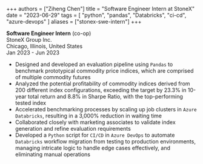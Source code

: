+++
authors = ["Ziheng Chen"]
title = "Software Engineer Intern at StoneX"
date = "2023-06-29"
tags = [
    "python", "pandas", "Databricks", 
    "ci-cd",
    "azure-devops"
]
aliases = ["stonex-swe-intern"]
+++
 
**Software Engineer Intern** (co-op)    
StoneX Group Inc.  
Chicago, Illinois, United States   
Jan 2023 - Jun 2023  
- Designed and developed an evaluation pipeline using `Pandas` to benchmark prototypical commodity price indices, which are comprised of multiple commodity futures
- Analyzed the potential profitability of commodity indices derived from 200 different index configurations, exceeding the target by 23.3% in 10-year total return and 8.8% in Sharpe Ratio, with the top-performing tested index
- Accelerated benchmarking processes by scaling up job clusters in `Azure Databricks`, resulting in a 3,000% reduction in waiting time
- Collaborated closely with marketing associates to validate index generation and refine evaluation requirements
- Developed a `Python` script for `CI/CD` in `Azure DevOps` to automate `Databricks` workflow migration from testing to production environments, managing intricate logic to handle edge cases effectively, and eliminating manual operations


